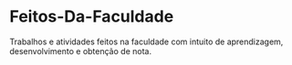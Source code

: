 # Feitos-Da-Faculdade
Trabalhos e atividades feitos na faculdade com intuito de aprendizagem, desenvolvimento e obtenção de nota.
